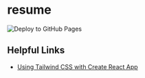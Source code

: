 # resume

![Deploy to GitHub Pages](https://github.com/robertbullen/resume/workflows/Deploy%20to%20GitHub%20Pages/badge.svg?event=push)

## Helpful Links

- [Using Tailwind CSS with Create React App](https://daveceddia.com/tailwind-create-react-app/)
